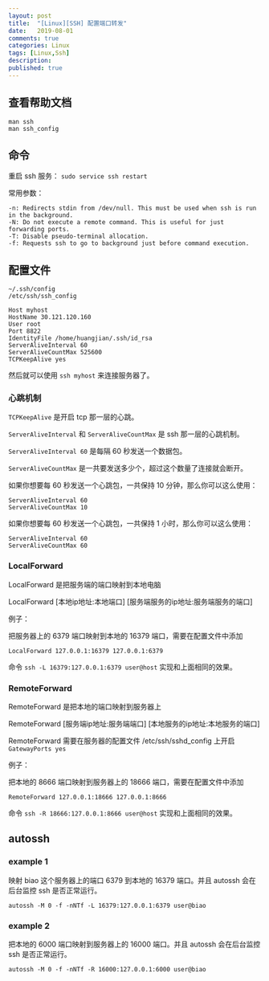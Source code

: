 ```yaml
---
layout: post
title:  "[Linux][SSH] 配置端口转发"
date:   2019-08-01
comments: true
categories: Linux
tags: [Linux,Ssh]
description:
published: true
---
```


## 查看帮助文档

```
man ssh
man ssh_config
```

## 命令

重启 ssh 服务： `sudo service ssh restart`

常用参数：

```
-n: Redirects stdin from /dev/null. This must be used when ssh is run in the background.
-N: Do not execute a remote command. This is useful for just forwarding ports.
-T: Disable pseudo-terminal allocation.
-f: Requests ssh to go to background just before command execution.
```

## 配置文件

```
~/.ssh/config
/etc/ssh/ssh_config
```

```
Host myhost
HostName 30.121.120.160
User root
Port 8822
IdentityFile /home/huangjian/.ssh/id_rsa
ServerAliveInterval 60
ServerAliveCountMax 525600
TCPKeepAlive yes
```

然后就可以使用 `ssh myhost` 来连接服务器了。

### 心跳机制

`TCPKeepAlive` 是开启 tcp 那一层的心跳。

`ServerAliveInterval` 和 `ServerAliveCountMax` 是 ssh 那一层的心跳机制。

`ServerAliveInterval 60` 是每隔 60 秒发送一个数据包。

`ServerAliveCountMax` 是一共要发送多少个，超过这个数量了连接就会断开。

如果你想要每 60 秒发送一个心跳包，一共保持 10 分钟，那么你可以这么使用：

```
ServerAliveInterval 60
ServerAliveCountMax 10
```

如果你想要每 60 秒发送一个心跳包，一共保持 1 小时，那么你可以这么使用：

```
ServerAliveInterval 60
ServerAliveCountMax 60
```

### LocalForward

LocalForward 是把服务端的端口映射到本地电脑

LocalForward [本地ip地址:本地端口] [服务端服务的ip地址:服务端服务的端口]

例子：

把服务器上的 6379 端口映射到本地的 16379 端口，需要在配置文件中添加

```
LocalForward 127.0.0.1:16379 127.0.0.1:6379
```

命令 `ssh -L 16379:127.0.0.1:6379 user@host` 实现和上面相同的效果。

### RemoteForward

RemoteForward 是把本地的端口映射到服务器上

RemoteForward [服务端ip地址:服务端端口] [本地服务的ip地址:本地服务的端口]

RemoteForward 需要在服务器的配置文件 /etc/ssh/sshd_config 上开启 `GatewayPorts yes`

例子：

把本地的 8666 端口映射到服务器上的 18666 端口，需要在配置文件中添加

```
RemoteForward 127.0.0.1:18666 127.0.0.1:8666
```

命令 `ssh -R 18666:127.0.0.1:8666 user@host` 实现和上面相同的效果。

## autossh

### example 1

映射 biao 这个服务器上的端口 6379 到本地的 16379 端口。并且 autossh 会在后台监控 ssh 是否正常运行。

```
autossh -M 0 -f -nNTf -L 16379:127.0.0.1:6379 user@biao
```

### example 2

把本地的 6000 端口映射到服务器上的 16000 端口。并且 autossh 会在后台监控 ssh 是否正常运行。

```
autossh -M 0 -f -nNTf -R 16000:127.0.0.1:6000 user@biao
```
